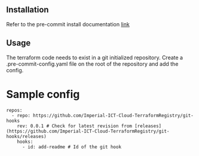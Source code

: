 ## Installation
Refer to the pre-commit install documentation [link](https://github.com/antonbabenko/pre-commit-terraform/blob/master/README.md#1-install-dependencies)

## Usage
The terraform code needs to exist in a git initialized repository.
Create a .pre-commit-config.yaml file on the root of the repository and add the config. 

# Sample config
```
repos:
  - repo: https://github.com/Imperial-ICT-Cloud-TerraformRegistry/git-hooks
    rev: 0.0.1 # Check for latest revision from [releases] (https://github.com/Imperial-ICT-Cloud-TerraformRegistry/git-hooks/releases)
    hooks:
      - id: add-readme # Id of the git hook
```